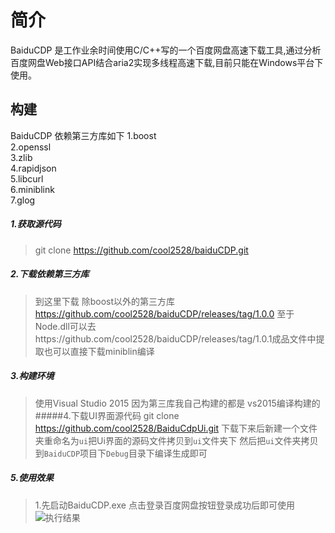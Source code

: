 # 简介
BaiduCDP 是工作业余时间使用C/C++写的一个百度网盘高速下载工具,通过分析百度网盘Web接口API结合aria2实现多线程高速下载,目前只能在Windows平台下使用。
## 构建
BaiduCDP 依赖第三方库如下
1.boost</br>
2.openssl </br>
3.zlib </br>
4.rapidjson </br>
5.libcurl </br>
6.miniblink </br>
7.glog </br>
##### 1.获取源代码
> git clone https://github.com/cool2528/baiduCDP.git
##### 2.下载依赖第三方库
> 到这里下载 除boost以外的第三方库
https://github.com/cool2528/baiduCDP/releases/tag/1.0.0
至于Node.dll可以去https://github.com/cool2528/baiduCDP/releases/tag/1.0.1成品文件中提取也可以直接下载miniblin编译
##### 3.构建环境
> 使用Visual Studio 2015 因为第三库我自己构建的都是 vs2015编译构建的
#####4.下载UI界面源代码
> git clone https://github.com/cool2528/BaiduCdpUi.git
下载下来后新建一个文件夹重命名为`ui`把Ui界面的源码文件拷贝到`ui`文件夹下
然后把`ui`文件夹拷贝到`BaiduCDP`项目下`Debug`目录下编译生成即可
##### 5.使用效果
>1.先启动BaiduCDP.exe 点击登录百度网盘按钮登录成功后即可使用
![执行结果](https://i.loli.net/2019/02/21/5c6e1a5e9bba5.gif)
